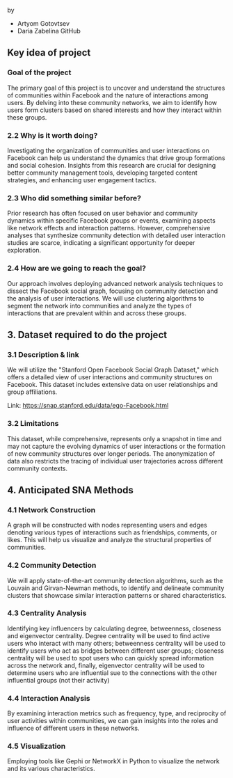 by
- Artyom Gotovtsev
- Daria Zabelina
GitHub

## Key idea of project
### Goal of the project

The primary goal of this project is to uncover and understand the structures of communities within Facebook and the nature of interactions among users. By delving into these community networks, we aim to identify how users form clusters based on shared interests and how they interact within these groups.
### 2.2 Why is it worth doing?

Investigating the organization of communities and user interactions on Facebook can help us understand the dynamics that drive group formations and social cohesion. Insights from this research are crucial for designing better community management tools, developing targeted content strategies, and enhancing user engagement tactics.
### 2.3 Who did something similar before?

Prior research has often focused on user behavior and community dynamics within specific Facebook groups or events, examining aspects like network effects and interaction patterns. However, comprehensive analyses that synthesize community detection with detailed user interaction studies are scarce, indicating a significant opportunity for deeper exploration.
### 2.4 How are we going to reach the goal?

Our approach involves deploying advanced network analysis techniques to dissect the Facebook social graph, focusing on community detection and the analysis of user interactions. We will use clustering algorithms to segment the network into communities and analyze the types of interactions that are prevalent within and across these groups.

## 3. Dataset required to do the project
### 3.1 Description & link

We will utilize the "Stanford Open Facebook Social Graph Dataset," which offers a detailed view of user interactions and community structures on Facebook. This dataset includes extensive data on user relationships and group affiliations.

Link: https://snap.stanford.edu/data/ego-Facebook.html
### 3.2 Limitations

This dataset, while comprehensive, represents only a snapshot in time and may not capture the evolving dynamics of user interactions or the formation of new community structures over longer periods. The anonymization of data also restricts the tracing of individual user trajectories across different community contexts.
## 4. Anticipated SNA Methods  
### 4.1 Network Construction

A graph will be constructed with nodes representing users and edges denoting various types of interactions such as friendships, comments, or likes. This will help us visualize and analyze the structural properties of communities.

### 4.2 Community Detection

We will apply state-of-the-art community detection algorithms, such as the Louvain and Girvan-Newman methods, to identify and delineate community clusters that showcase similar interaction patterns or shared characteristics.
### 4.3 Centrality Analysis

Identifying key influencers by calculating degree, betweenness, closeness and eigenvector centrality. Degree centrality will be used to find active users who interact with many others; betweenness centrality will be used to identify users who act as bridges between different user groups; closeness centrality will be used to spot users who can quickly spread information across the network and, finally, eigenvector centrality will be used to determine users who are influential sue to the connections with the other influential groups (not their activity)
### 4.4 Interaction Analysis

By examining interaction metrics such as frequency, type, and reciprocity of user activities within communities, we can gain insights into the roles and influence of different users in these networks.
### 4.5 Visualization 

Employing tools like Gephi or NetworkX in Python to visualize the network and its various characteristics.

